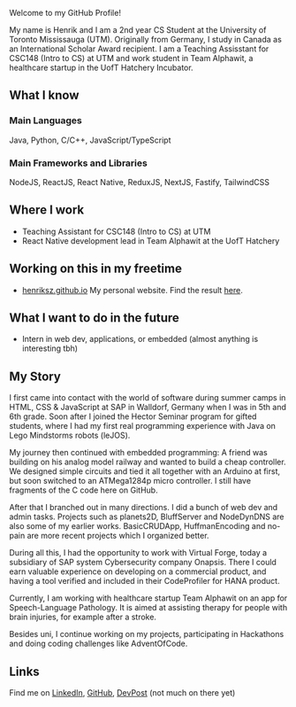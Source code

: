 Welcome to my GitHub Profile!

My name is Henrik and I am a 2nd year CS Student at the University of Toronto Mississauga (UTM).
Originally from Germany, I study in Canada as an International Scholar Award recipient. I am
a Teaching Assisstant for CSC148 (Intro to CS) at UTM and work student in Team Alphawit, a healthcare
startup in the UofT Hatchery Incubator.

## What I know

### Main Languages

Java, Python, C/C++, JavaScript/TypeScript

### Main Frameworks and Libraries

NodeJS, ReactJS, React Native, ReduxJS, NextJS, Fastify, TailwindCSS


## Where I work

- Teaching Assistant for CSC148 (Intro to CS) at UTM
- React Native development lead in Team Alphawit at the UofT Hatchery


## Working on this in my freetime

- [henriksz.github.io](https://github.com/HenrikSZ/henriksz.github.io) My personal website. Find the result [here](https://henriksz.github.io).


## What I want to do in the future

- Intern in web dev, applications, or embedded (almost anything is interesting tbh)


## My Story

I first came into contact with the world of software during summer camps in HTML, CSS & JavaScript at SAP
in Walldorf, Germany when I was in 5th and 6th grade. Soon after I joined the Hector Seminar program
for gifted students, where I had my first real programming experience with Java on Lego Mindstorms robots (leJOS).

My journey then continued with embedded programming: A friend was building on his analog model railway and
wanted to build a cheap controller. We designed simple circuits and tied it all together with an Arduino at
first, but soon switched to an ATMega1284p micro controller. I still have fragments of the C code here on GitHub.

After that I branched out in many directions. I did a bunch of web dev and admin tasks. Projects such as
planets2D, BluffServer and NodeDynDNS are also some of my earlier works. BasicCRUDApp, HuffmanEncoding and
no-pain are more recent projects which I organized better.

During all this, I had the opportunity to work with Virtual Forge, today a subsidiary of
SAP system Cybersecurity company Onapsis. There I could earn valuable experience on developing on
a commercial product, and having a tool verified and included in their CodeProfiler for HANA product.

Currently, I am working with healthcare startup Team Alphawit on an app for Speech-Language Pathology.
It is aimed at assisting therapy for people with brain injuries, for example after a stroke.

Besides uni, I continue working on my projects, participating in Hackathons and doing coding
challenges like AdventOfCode.


## Links

Find me on [LinkedIn](https://www.linkedin.com/in/henrikszimmermann/), [GitHub](https://github.com/HenrikSZ),
[DevPost](https://devpost.com/FG-SirVY) (not much on there yet)

